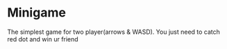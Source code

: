 # Minigame
The simplest game for two player(arrows & WASD).
You just need to catch red dot and win ur friend
